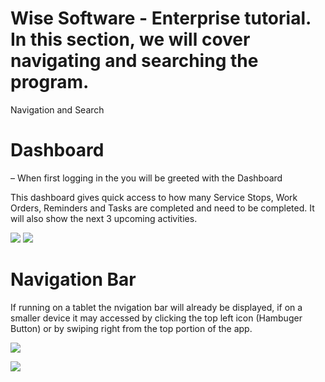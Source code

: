 # Wise Software - Enterprise tutorial. In this section, we will cover navigating and searching the program.

Navigation and Search

# Dashboard

– When first logging in the you will be greeted with the Dashboard

This dashboard gives quick access to how many Service Stops, Work Orders, Reminders and Tasks are completed and need to be completed. It will also show the next 3 upcoming activities.

![](https://wiselibrary.blob.core.windows.net/docs/Mobile/dashboard.png)  ![](https://wiselibrary.blob.core.windows.net/docs/Mobile/dashboard2.png)

# Navigation Bar

If running on a tablet the nvigation bar will already be displayed, if on a smaller device it may accessed by clicking the top left icon (Hambuger Button) or by swiping right from the top portion of the app.

![](https://wiselibrary.blob.core.windows.net/docs/Mobile/dashboard-menu.png)

![](https://wiselibrary.blob.core.windows.net/docs/Mobile/menu.png)


